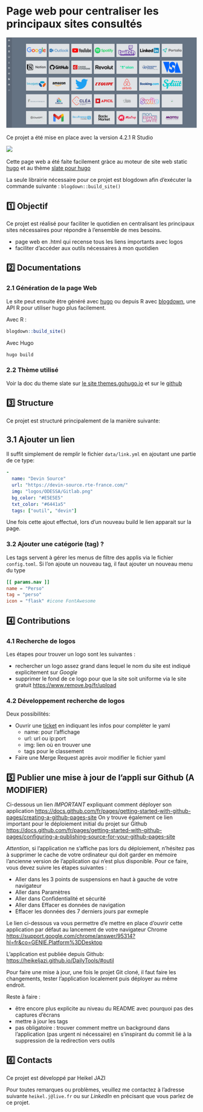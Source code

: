 
# Page web pour centraliser les principaux sites consultés

![exemple](readme-img.png)

Ce projet a été mise en place avec la version 4.2.1 R Studio

![](https://img.shields.io/badge/R-4.2.1-blue)

Cette page web a été faite facilement gràce au moteur de site web static
[hugo](https://gohugo.io/) et au thème [slate pour
hugo](https://themes.gohugo.io/slate)

La seule librairie nécessaire pour ce projet est blogdown afin
d’exécuter la commande suivante : `blogdown::build_site()`

## :one: Objectif

Ce projet est réalisé pour faciliter le quotidien en centralisant les
principaux sites nécessaires pour répondre à l’ensemble de mes besoins.

- page web en .html qui recense tous les liens importants avec logos
- faciliter d’accéder aux outils nécessaires à mon quotidien

## :two: Documentations

### 2.1 Génération de la page Web

Le site peut ensuite être généré avec
[hugo](https://gohugo.io/overview/introduction/) ou depuis R avec
[blogdown](https://github.com/rstudio/blogdown), une API R pour utiliser
hugo plus facilement.

Avec R :

``` r
blogdown::build_site()
```

Avec Hugo

``` bash
hugo build
```

### 2.2 Thème utilisé

Voir la doc du theme slate sur [le site
themes.gohugo.io](https://themes.gohugo.io/slate) et sur le
[github](https://github.com/gesquive/slate)

## :three: Structure

Ce projet est structuré principalement de la manière suivante:

## 3.1 Ajouter un lien

Il suffit simplement de remplir le fichier `data/link.yml` en ajoutant
une partie de ce type:

``` yaml
-
  name: "Devin Source"
  url: "https://devin-source.rte-france.com/"
  img: "logos/ODESSA/Gitlab.png"
  bg_color: "#E5E5E5"
  txt_color: "#6441a5"
  tags: ["outil", "devin"]
```

Une fois cette ajout effectué, lors d’un nouveau build le lien apparait
sur la page.

### 3.2 Ajouter une catégorie (tag) ?

Les tags servent à gérer les menus de filtre des applis via le fichier
`config.toml`. Si l’on ajoute un nouveau tag, il faut ajouter un nouveau
menu du type

``` toml
[[ params.nav ]]
name = "Perso"
tag = "perso"
icon = "flask" #icone FontAwesome
```

## :four: Contributions

### 4.1 Recherche de logos

Les étapes pour trouver un logo sont les suivantes :

- rechercher un logo assez grand dans lequel le nom du site est indiqué
  explicitement sur *Google*
- supprimer le fond de ce logo pour que la site soit uniforme via le
  site gratuit <https://www.remove.bg/fr/upload>

### 4.2 Développement recherche de logos

Deux possibilités:

- Ouvrir une [ticket]() en indiquant les infos pour compléter le yaml
  - name: pour l’affichage
  - url: url ou ip:port
  - img: lien où en trouver une
  - tags pour le classement
- Faire une Merge Request après avoir modifier le fichier yaml

## :five: Publier une mise à jour de l’appli sur Github (A MODIFIER)

Ci-dessous un lien *IMPORTANT* expliquant comment déployer son
application
<https://docs.github.com/fr/pages/getting-started-with-github-pages/creating-a-github-pages-site>
On y trouve également ce lien important pour le déploiement initial du
projet sur Github
<https://docs.github.com/fr/pages/getting-started-with-github-pages/configuring-a-publishing-source-for-your-github-pages-site>

*Attention*, si l’application ne s’affiche pas lors du déploiement,
n’hésitez pas à supprimer le cache de votre ordinateur qui doit garder
en mémoire l’ancienne version de l’application qui n’est plus
disponible. Pour ce faire, vous devez suivre les étapes suivantes :

- Aller dans les 3 points de suspensions en haut à gauche de votre
  navigateur
- Aller dans Paramètres
- Aller dans Confidentialité et sécurité
- Aller dans Effacer es données de navigation
- Effacer les données des 7 derniers jours par exmeple

Le lien ci-dessous va vous permettre d’e mettre en place d’ouvrir cette
application par défaut au lancement de votre navigateur Chrome
<https://support.google.com/chrome/answer/95314?hl=fr&co=GENIE.Platform%3DDesktop>

L’application est publiée depuis Github:
<https://heikeljazi.github.io/DailyTools/#outil>

Pour faire une mise à jour, une fois le projet Git cloné, il faut faire
les changements, tester l’application localement puis déployer au même
endroit.

Reste à faire :

- être encore plus explicite au niveau du README avec pourquoi pas des
  captures d’écrans
- mettre à jour les tags
- pas obligatoire : trouver comment mettre un background dans
  l’application (pas urgent ni nécessaire) en s’inspirant du commit lié
  à la suppression de la redirection vers outils

## :six: Contacts

Ce projet est développé par Heikel JAZI

Pour toutes remarques ou problèmes, veuillez me contactez à l’adresse
suivante `heikel.j@live.fr` ou sur *LinkedIn* en précisant que vous
parlez de ce projet.

